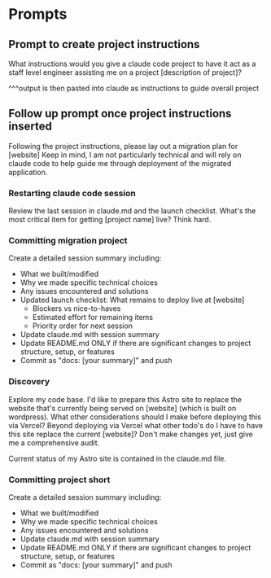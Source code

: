 # Prompts

## Prompt to create project instructions
What instructions would you give a claude code project to have it act as a staff level engineer assisting me on a project [description of project]?

^^^output is then pasted into claude as instructions to guide overall project 

## Follow up prompt once project instructions inserted
Following the project instructions, please lay out a migration plan for [website] Keep in mind, I am not particularly technical and will rely on claude code to help guide me through deployment of the migrated application.

### Restarting claude code session 
Review the last session in claude.md and the launch checklist. What's the most critical item for getting [project name] live? Think hard.

### Committing migration project 
Create a detailed session summary including:
- What we built/modified
- Why we made specific technical choices  
- Any issues encountered and solutions
- Updated launch checklist: What remains to deploy live at [website]
  - Blockers vs nice-to-haves
  - Estimated effort for remaining items
  - Priority order for next session
- Update claude.md with session summary
- Update README.md ONLY if there are significant changes to project structure, setup, or features
- Commit as "docs: [your summary]" and push

### Discovery
Explore my code base. I'd like to prepare this Astro site to replace the website that's currently being served on [website] (which is built on wordpress). What other considerations should I make before deploying this via Vercel? Beyond deploying via Vercel what other todo's do I have to have this site replace the current [website]? Don't make changes yet, just give me a comprehensive audit.

Current status of my Astro site is contained in the claude.md file. 

### Committing project short
Create a detailed session summary including:
- What we built/modified
- Why we made specific technical choices  
- Any issues encountered and solutions
- Update claude.md with session summary
- Update README.md ONLY if there are significant changes to project structure, setup, or features
- Commit as "docs: [your summary]" and push
